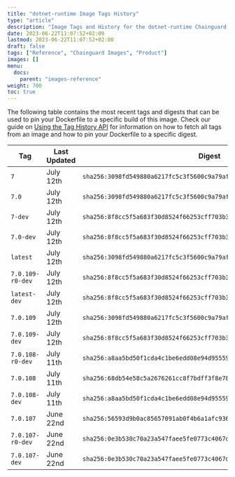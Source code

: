 ```yaml
---
title: "dotnet-runtime Image Tags History"
type: "article"
description: "Image Tags and History for the dotnet-runtime Chainguard Image"
date: 2023-06-22T11:07:52+02:00
lastmod: 2023-06-22T11:07:52+02:00
draft: false
tags: ["Reference", "Chainguard Images", "Product"]
images: []
menu:
  docs:
    parent: "images-reference"
weight: 700
toc: true
---
```


The following table contains the most recent tags and digests that can be used to pin your Dockerfile to a specific build of this image. Check our guide on [Using the Tag History API](/chainguard/chainguard-images/using-the-tag-history-api/) for information on how to fetch all tags from an image and how to pin your Dockerfile to a specific digest.

| Tag              | Last Updated | Digest                                                                    |
|------------------|--------------|---------------------------------------------------------------------------|
| `7`              | July 12th    | `sha256:3098fd549880a6217fc5c3f5600c9a79afa1d9e2ef71c16cf2447d6e33333681` |
| `7.0`            | July 12th    | `sha256:3098fd549880a6217fc5c3f5600c9a79afa1d9e2ef71c16cf2447d6e33333681` |
| `7-dev`          | July 12th    | `sha256:8f8cc5f5a683f30d8524f66253cff703b34a9e380cfac61873373bab0fad3434` |
| `7.0-dev`        | July 12th    | `sha256:8f8cc5f5a683f30d8524f66253cff703b34a9e380cfac61873373bab0fad3434` |
| `latest`         | July 12th    | `sha256:3098fd549880a6217fc5c3f5600c9a79afa1d9e2ef71c16cf2447d6e33333681` |
| `7.0.109-r0-dev` | July 12th    | `sha256:8f8cc5f5a683f30d8524f66253cff703b34a9e380cfac61873373bab0fad3434` |
| `latest-dev`     | July 12th    | `sha256:8f8cc5f5a683f30d8524f66253cff703b34a9e380cfac61873373bab0fad3434` |
| `7.0.109`        | July 12th    | `sha256:3098fd549880a6217fc5c3f5600c9a79afa1d9e2ef71c16cf2447d6e33333681` |
| `7.0.109-dev`    | July 12th    | `sha256:8f8cc5f5a683f30d8524f66253cff703b34a9e380cfac61873373bab0fad3434` |
| `7.0.108-r0-dev` | July 11th    | `sha256:a8aa5bd50f1cda4c1be6edd08e94d955594fb9b5dee317dc8e4d9aef96b24144` |
| `7.0.108`        | July 11th    | `sha256:68db54e58c5a2676261cc8f7bdff3f8e78de2e5447e33114f1fb92a85ec7a5f9` |
| `7.0.108-dev`    | July 11th    | `sha256:a8aa5bd50f1cda4c1be6edd08e94d955594fb9b5dee317dc8e4d9aef96b24144` |
| `7.0.107`        | June 22nd    | `sha256:56593d9b0ac85657091ab0f4b6a1afc936aaefc86768c5ac15bc9dc22d4c60d7` |
| `7.0.107-r0-dev` | June 22nd    | `sha256:0e3b530c70a23a547faee5fe0773c4067dc0e99a214da28344c6131709c9fcad` |
| `7.0.107-dev`    | June 22nd    | `sha256:0e3b530c70a23a547faee5fe0773c4067dc0e99a214da28344c6131709c9fcad` |

